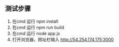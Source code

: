 
## 测试步骤
1. 在cmd 运行 npm install
2. 在cmd 运行 npm run build
3. 在cmd 运行 node app.js
4. 打开浏览器，网址栏输入 http://54.254.174.175:3000



